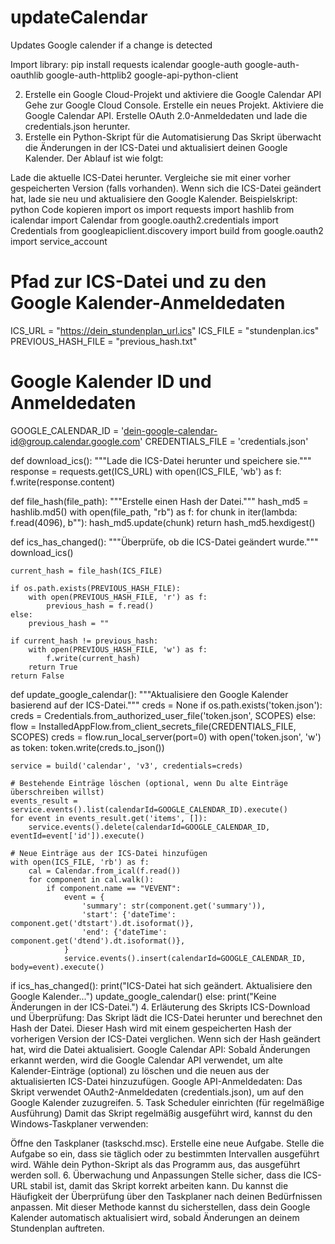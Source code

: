 # updateCalendar
Updates Google calender if a change is detected

Import library: pip install requests icalendar google-auth google-auth-oauthlib google-auth-httplib2 google-api-python-client

2. Erstelle ein Google Cloud-Projekt und aktiviere die Google Calendar API
Gehe zur Google Cloud Console.
Erstelle ein neues Projekt.
Aktiviere die Google Calendar API.
Erstelle OAuth 2.0-Anmeldedaten und lade die credentials.json herunter.
3. Erstelle ein Python-Skript für die Automatisierung
Das Skript überwacht die Änderungen in der ICS-Datei und aktualisiert deinen Google Kalender. Der Ablauf ist wie folgt:

Lade die aktuelle ICS-Datei herunter.
Vergleiche sie mit einer vorher gespeicherten Version (falls vorhanden).
Wenn sich die ICS-Datei geändert hat, lade sie neu und aktualisiere den Google Kalender.
Beispielskript:
python
Code kopieren
import os
import requests
import hashlib
from icalendar import Calendar
from google.oauth2.credentials import Credentials
from googleapiclient.discovery import build
from google.oauth2 import service_account

# Pfad zur ICS-Datei und zu den Google Kalender-Anmeldedaten
ICS_URL = "https://dein_stundenplan_url.ics"
ICS_FILE = "stundenplan.ics"
PREVIOUS_HASH_FILE = "previous_hash.txt"

# Google Kalender ID und Anmeldedaten
GOOGLE_CALENDAR_ID = 'dein-google-calendar-id@group.calendar.google.com'
CREDENTIALS_FILE = 'credentials.json'

def download_ics():
    """Lade die ICS-Datei herunter und speichere sie."""
    response = requests.get(ICS_URL)
    with open(ICS_FILE, 'wb') as f:
        f.write(response.content)

def file_hash(file_path):
    """Erstelle einen Hash der Datei."""
    hash_md5 = hashlib.md5()
    with open(file_path, "rb") as f:
        for chunk in iter(lambda: f.read(4096), b""):
            hash_md5.update(chunk)
    return hash_md5.hexdigest()

def ics_has_changed():
    """Überprüfe, ob die ICS-Datei geändert wurde."""
    download_ics()
    
    current_hash = file_hash(ICS_FILE)
    
    if os.path.exists(PREVIOUS_HASH_FILE):
        with open(PREVIOUS_HASH_FILE, 'r') as f:
            previous_hash = f.read()
    else:
        previous_hash = ""

    if current_hash != previous_hash:
        with open(PREVIOUS_HASH_FILE, 'w') as f:
            f.write(current_hash)
        return True
    return False

def update_google_calendar():
    """Aktualisiere den Google Kalender basierend auf der ICS-Datei."""
    creds = None
    if os.path.exists('token.json'):
        creds = Credentials.from_authorized_user_file('token.json', SCOPES)
    else:
        flow = InstalledAppFlow.from_client_secrets_file(CREDENTIALS_FILE, SCOPES)
        creds = flow.run_local_server(port=0)
        with open('token.json', 'w') as token:
            token.write(creds.to_json())

    service = build('calendar', 'v3', credentials=creds)

    # Bestehende Einträge löschen (optional, wenn Du alte Einträge überschreiben willst)
    events_result = service.events().list(calendarId=GOOGLE_CALENDAR_ID).execute()
    for event in events_result.get('items', []):
        service.events().delete(calendarId=GOOGLE_CALENDAR_ID, eventId=event['id']).execute()

    # Neue Einträge aus der ICS-Datei hinzufügen
    with open(ICS_FILE, 'rb') as f:
        cal = Calendar.from_ical(f.read())
        for component in cal.walk():
            if component.name == "VEVENT":
                event = {
                    'summary': str(component.get('summary')),
                    'start': {'dateTime': component.get('dtstart').dt.isoformat()},
                    'end': {'dateTime': component.get('dtend').dt.isoformat()},
                }
                service.events().insert(calendarId=GOOGLE_CALENDAR_ID, body=event).execute()

if ics_has_changed():
    print("ICS-Datei hat sich geändert. Aktualisiere den Google Kalender...")
    update_google_calendar()
else:
    print("Keine Änderungen in der ICS-Datei.")
4. Erläuterung des Skripts
ICS-Download und Überprüfung: Das Skript lädt die ICS-Datei herunter und berechnet den Hash der Datei. Dieser Hash wird mit einem gespeicherten Hash der vorherigen Version der ICS-Datei verglichen. Wenn sich der Hash geändert hat, wird die Datei aktualisiert.
Google Calendar API: Sobald Änderungen erkannt werden, wird die Google Calendar API verwendet, um alte Kalender-Einträge (optional) zu löschen und die neuen aus der aktualisierten ICS-Datei hinzuzufügen.
Google API-Anmeldedaten: Das Skript verwendet OAuth2-Anmeldedaten (credentials.json), um auf den Google Kalender zuzugreifen.
5. Task Scheduler einrichten (für regelmäßige Ausführung)
Damit das Skript regelmäßig ausgeführt wird, kannst du den Windows-Taskplaner verwenden:

Öffne den Taskplaner (taskschd.msc).
Erstelle eine neue Aufgabe.
Stelle die Aufgabe so ein, dass sie täglich oder zu bestimmten Intervallen ausgeführt wird.
Wähle dein Python-Skript als das Programm aus, das ausgeführt werden soll.
6. Überwachung und Anpassungen
Stelle sicher, dass die ICS-URL stabil ist, damit das Skript korrekt arbeiten kann.
Du kannst die Häufigkeit der Überprüfung über den Taskplaner nach deinen Bedürfnissen anpassen.
Mit dieser Methode kannst du sicherstellen, dass dein Google Kalender automatisch aktualisiert wird, sobald Änderungen an deinem Stundenplan auftreten.
